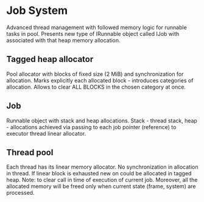 # Job System

Advanced thread management with followed memory logic for runnable tasks in pool.
Presents new type of IRunnable object called IJob with associated with that heap
memory allocation.

## Tagged heap allocator

Pool allocator with blocks of fixed size (2 MiB) and synchronization for allocation.
Marks explicitly each allocated block - introduces categories of allocation. Allows to
clear ALL BLOCKS in the chosen category at once.

## Job

Runnable object with stack and heap allocations. Stack - thread stack, heap - allocations
achieved via passing to each job pointer (reference) to executor thread linear allocator.

## Thread pool

Each thread has its linear memory allocator. No synchronization in allocation in thread. 
If linear block is exhausted new on could be allocated in tagged heap. Note: to clear call
in time of execution of current job. Moreover, all the allocated memory will be freed only 
when current state (frame, system) are processed.